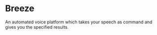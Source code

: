 # Breeze
An automated voice platform which takes your speech as command and gives you the specified results.
